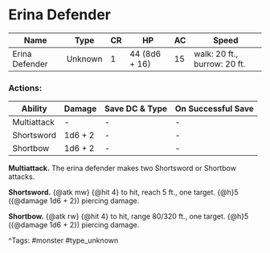 # Erina Defender

| Name | Type | CR | HP | AC | Speed |
|------|------|----|----|----|-------|
| Erina Defender | Unknown | 1 | 44 (8d6 + 16) | 15 | walk: 20 ft., burrow: 20 ft. |

### Actions:

| Ability | Damage | Save DC & Type | On Successful Save |
|---------|--------|----------------|--------------------|
| Multiattack | - | - | - |
| Shortsword | 1d6 + 2 | - | - |
| Shortbow | 1d6 + 2 | - | - |


**Multiattack.** The erina defender makes two Shortsword or Shortbow attacks.

**Shortsword.** {@atk mw} {@hit 4} to hit, reach 5 ft., one target. {@h}5 ({@damage 1d6 + 2}) piercing damage.

**Shortbow.** {@atk rw} {@hit 4} to hit, range 80/320 ft., one target. {@h}5 ({@damage 1d6 + 2}) piercing damage.

^Tags: #monster #type_unknown